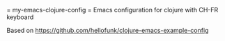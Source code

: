= my-emacs-clojure-config =
Emacs configuration for clojure with CH-FR keyboard

Based on https://github.com/hellofunk/clojure-emacs-example-config

